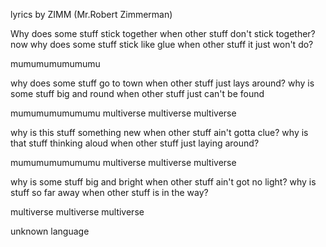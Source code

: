 lyrics by ZIMM (Mr.Robert Zimmerman)

Why does some stuff stick together 
when other stuff don't stick together?
now why does some stuff stick like glue 
when other stuff it just won't do?

mumumumumumumu

why does some stuff go to town
when other stuff just lays around?
why is some stuff big and round
when other stuff just can't be found

mumumumumumumu
multiverse
multiverse
multiverse

why is this stuff something new
when other stuff ain't gotta clue?
why is that stuff thinking aloud
when other stuff just laying around?

mumumumumumumu
multiverse
multiverse
multiverse

why is some stuff big and bright
when other stuff ain't got no light?
why is stuff so far away
when other stuff is in the way?

multiverse
multiverse
multiverse

unknown language